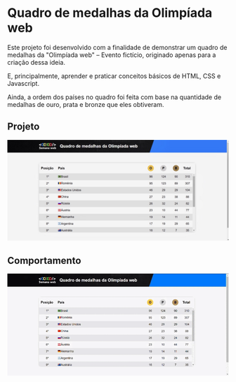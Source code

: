 # Quadro de medalhas da Olimpíada web

Este projeto foi desenvolvido com a finalidade de demonstrar um quadro de medalhas da "Olimpíada web" – Evento fictício, originado apenas para a criação dessa ideia.

 E, principalmente, aprender e praticar conceitos básicos de HTML, CSS e Javascript.

Ainda, a ordem dos países no quadro foi feita com base na quantidade de medalhas de ouro, prata e bronze que eles obtiveram.

 ##  Projeto
 

![](https://github.com/EmillyEdu/Quadro-de-medalhas/blob/main/assets/quadro.JPG)


 ## Comportamento

![](https://github.com/EmillyEdu/Quadro-de-medalhas/blob/main/assets/quadro%20medalhas.gif)






